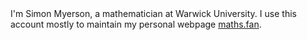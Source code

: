 <span itemscope itemtype="https://schema.org/Person">
  I'm <span itemprop="name">Simon Myerson</span>, a mathematician at Warwick University. I use this account mostly to maintain my personal webpage <a href="https://maths.fan" itemprop="sameAs">maths.fan</a>.
</span>

